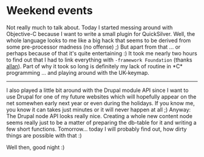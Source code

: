 # Weekend events

Not really much to talk about. Today I started messing around with Objective-C because I want to write a small plugin for QuickSilver. Well, the whole language looks to me like a big hack that seems to be derived from some pre-processor madness  (no offense) ;) But apart from that ... or perhaps because of that it's quite entertaining :) It took me nearly two hours to find out that I had to link everything with `-framework Foundation` (thanks <a href="http://www.textmate.org">allan</a>). Part of why it took so long is definitely my lack of routine in \*C\* programming ... and playing around with the UK-keymap.

-------------------------------



I also played a little bit around with the Drupal module API since I want to use Drupal for one of my future websites which will hopefully appear on the net somewhen early next year or even during the holidays. If you know me, you know it can takes just minutes or it will never happen at all ;) Anyway: The Drupal node API looks really nice. Creating a whole new content node seems really just to be a matter of preparing the db-table for it and writing a few short functions. Tomorrow... today I will probably find out, how dirty things are possible with that :)



Well then, good night :)
